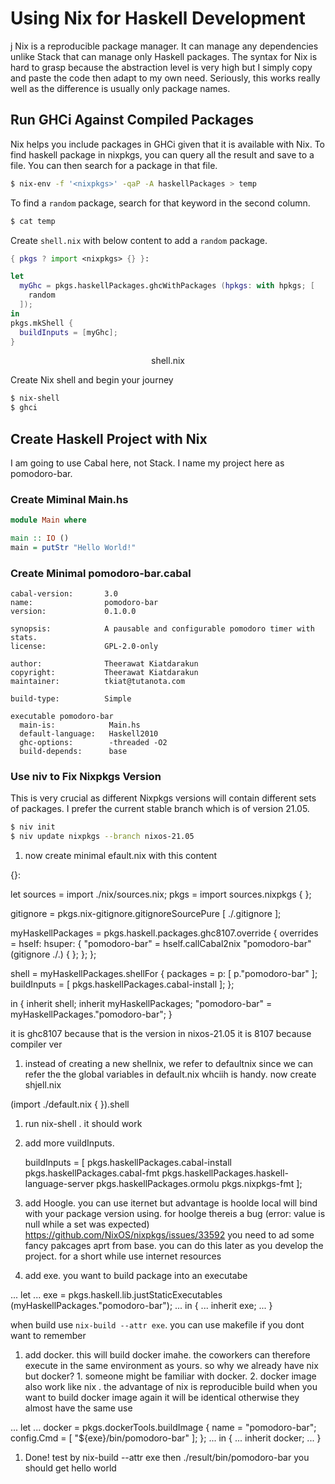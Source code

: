 # Using Nix for Haskell Development
j
Nix is a reproducible package manager. It can manage any dependencies unlike Stack that can manage only Haskell packages. The syntax for Nix is hard to grasp because the abstraction level is very high but I simply copy and paste the code then adapt to my own need. Seriously, this works really well as the difference is usually only package names.

## Run GHCi Against Compiled Packages

Nix helps you include packages in GHCi given that it is available with Nix. To find haskell package in nixpkgs, you can query all the result and save to a file. You can then search for a package in that file.

```bash
$ nix-env -f '<nixpkgs>' -qaP -A haskellPackages > temp
```

To find a `random` package, search for that keyword in the second column.

```bash
$ cat temp
```

Create `shell.nix` with below content to add a `random` package.

```nix
{ pkgs ? import <nixpkgs> {} }:

let
  myGhc = pkgs.haskellPackages.ghcWithPackages (hpkgs: with hpkgs; [
    random
  ]);
in
pkgs.mkShell {
  buildInputs = [myGhc];
}
```
<center>shell.nix</center>

Create Nix shell and begin your journey

```bash
$ nix-shell
$ ghci
```

## Create Haskell Project with Nix

I am going to use Cabal here, not Stack. I name my project here as pomodoro-bar.

### Create Miminal Main.hs

```haskell
module Main where

main :: IO ()
main = putStr "Hello World!"
```

### Create Minimal pomodoro-bar.cabal

```cabal
cabal-version:       3.0
name:                pomodoro-bar
version:             0.1.0.0

synopsis:            A pausable and configurable pomodoro timer with stats.
license:             GPL-2.0-only

author:              Theerawat Kiatdarakun
copyright:           Theerawat Kiatdarakun
maintainer:          tkiat@tutanota.com

build-type:          Simple

executable pomodoro-bar
  main-is:            Main.hs
  default-language:   Haskell2010
  ghc-options:        -threaded -O2
  build-depends:      base
```

### Use niv to Fix Nixpkgs Version

This is very crucial as different Nixpkgs versions will contain different sets of packages. I prefer the current stable branch which is of version 21.05.

```bash
$ niv init
$ niv update nixpkgs --branch nixos-21.05
```

1. now create minimal efault.nix with this content

{}:

let
  sources = import ./nix/sources.nix;
  pkgs = import sources.nixpkgs { };

  gitignore = pkgs.nix-gitignore.gitignoreSourcePure [ ./.gitignore ];

  myHaskellPackages = pkgs.haskell.packages.ghc8107.override {
    overrides = hself: hsuper: {
      "pomodoro-bar" =
        hself.callCabal2nix
          "pomodoro-bar"
          (gitignore ./.)
          { };
    };
  };

  shell = myHaskellPackages.shellFor {
    packages = p: [
      p."pomodoro-bar"
    ];
    buildInputs = [
      pkgs.haskellPackages.cabal-install
    ];
  };

in
{
  inherit shell;
  inherit myHaskellPackages;
  "pomodoro-bar" = myHaskellPackages."pomodoro-bar";
}


it is ghc8107 because that is the version in nixos-21.05
it is 8107 because compiler ver

1. instead of creating a new shellnix, we refer to defaultnix since we can refer the the global variables in default.nix whciih is handy. now create shjell.nix

(import ./default.nix { }).shell

1. run nix-shell . it should work

1. add more vuildInputs.

    buildInputs = [
      pkgs.haskellPackages.cabal-install
      pkgs.haskellPackages.cabal-fmt
      pkgs.haskellPackages.haskell-language-server
      pkgs.haskellPackages.ormolu
      pkgs.nixpkgs-fmt
    ];

1. add Hoogle. you can use iternet but advantage is hoolde local will bind with your package version using.  for hoolge thereis a bug (error: value is null while a set was expected) https://github.com/NixOS/nixpkgs/issues/33592  you need to ad some fancy pakcages aprt from base. you can do this later as you develop the project. for a short while use internet resources

1. add exe. you want to build package into an executabe

...
let
	...
  exe = pkgs.haskell.lib.justStaticExecutables (myHaskellPackages."pomodoro-bar");
	...
in
{
  ...
  inherit exe;
  ...
}

when build use `nix-build --attr exe`. you can use makefile if you dont want to remember

1. add docker. this will build docker imahe. the coworkers can therefore execute in the same environment as yours. so why we already have nix but docker? 1. someone might be familiar with docker. 2. docker image also work like nix . the advantage of nix is reproducible build when you want to build docker image again it will be identical otherwise they almost have the same use

...
let
	...
  docker = pkgs.dockerTools.buildImage {
    name = "pomodoro-bar";
    config.Cmd = [ "${exe}/bin/pomodoro-bar" ];
  };
	...
in
{
  ...
  inherit docker;
  ...
}

1. Done! test by nix-build --attr exe then ./result/bin/pomodoro-bar you should get hello world
